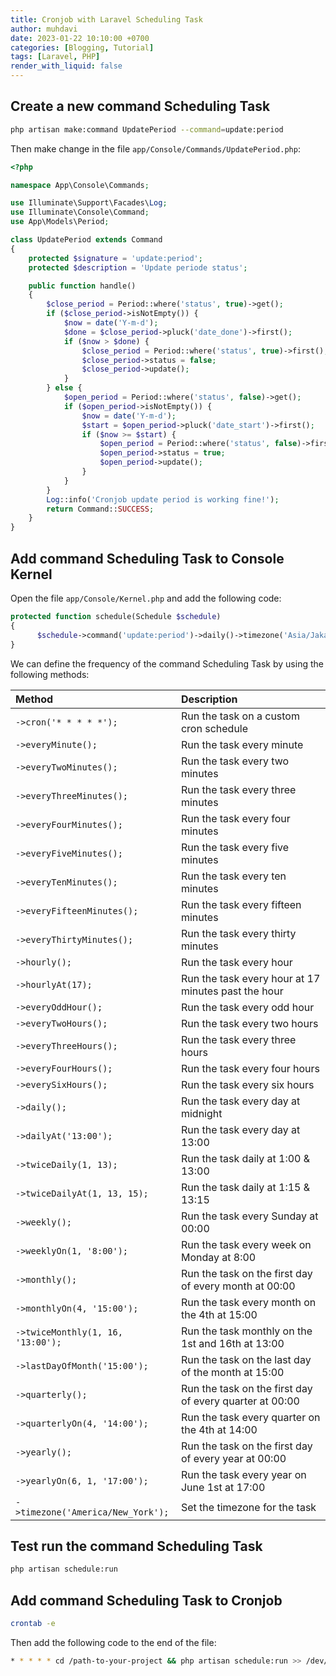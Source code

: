 ```yaml
---
title: Cronjob with Laravel Scheduling Task
author: muhdavi
date: 2023-01-22 10:10:00 +0700
categories: [Blogging, Tutorial]
tags: [Laravel, PHP]
render_with_liquid: false
---
```


## Create a new command Scheduling Task
```bash
php artisan make:command UpdatePeriod --command=update:period
```
Then make change in the file `app/Console/Commands/UpdatePeriod.php`:

```php
<?php

namespace App\Console\Commands;

use Illuminate\Support\Facades\Log;
use Illuminate\Console\Command;
use App\Models\Period;

class UpdatePeriod extends Command
{
    protected $signature = 'update:period';
    protected $description = 'Update periode status';

    public function handle()
    {
        $close_period = Period::where('status', true)->get();
        if ($close_period->isNotEmpty()) {
            $now = date('Y-m-d');
            $done = $close_period->pluck('date_done')->first();
            if ($now > $done) {
                $close_period = Period::where('status', true)->first();
                $close_period->status = false;
                $close_period->update();
            }
        } else {
            $open_period = Period::where('status', false)->get();
            if ($open_period->isNotEmpty()) {
                $now = date('Y-m-d');
                $start = $open_period->pluck('date_start')->first();
                if ($now >= $start) {
                    $open_period = Period::where('status', false)->first();
                    $open_period->status = true;
                    $open_period->update();
                }
            }
        }
        Log::info('Cronjob update period is working fine!');
        return Command::SUCCESS;
    }
}
```

## Add command Scheduling Task to Console Kernel
Open the file `app/Console/Kernel.php` and add the following code:
```php
protected function schedule(Schedule $schedule)
{
      $schedule->command('update:period')->daily()->timezone('Asia/Jakarta');
}
```
We can define the frequency of the command Scheduling Task by using the following methods:

| Method                            | Description                                              |
|:----------------------------------|:---------------------------------------------------------|
| `->cron('* * * * *');`            | Run the task on a custom cron schedule                   |
| `->everyMinute();`                | Run the task every minute                                |
| `->everyTwoMinutes();`            | Run the task every two minutes                           |
| `->everyThreeMinutes();`          | Run the task every three minutes                         |
| `->everyFourMinutes();`           | 	Run the task every four minutes                         |
| `->everyFiveMinutes();`           | 	Run the task every five minutes                         |
| `->everyTenMinutes();`            | 	Run the task every ten minutes                          |
| `->everyFifteenMinutes();`        | 	Run the task every fifteen minutes                      |
| `->everyThirtyMinutes();`         | 	Run the task every thirty minutes                       |
| `->hourly();`                     | 	Run the task every hour                                 |
| `->hourlyAt(17);`                 | 	Run the task every hour at 17 minutes past the hour     |
| `->everyOddHour();`               | 	Run the task every odd hour                             |
| `->everyTwoHours();`              | 	Run the task every two hours                            |
| `->everyThreeHours();`            | 	Run the task every three hours                          |
| `->everyFourHours();`             | 	Run the task every four hours                           |
| `->everySixHours();`              | 	Run the task every six hours                            |
| `->daily();`                      | 	Run the task every day at midnight                      |
| `->dailyAt('13:00');`             | 	Run the task every day at 13:00                         |
| `->twiceDaily(1, 13);`            | 	Run the task daily at 1:00 & 13:00                      |
| `->twiceDailyAt(1, 13, 15);`      | 	Run the task daily at 1:15 & 13:15                      |
| `->weekly();`                     | 	Run the task every Sunday at 00:00                      |
| `->weeklyOn(1, '8:00');`          | 	Run the task every week on Monday at 8:00               |
| `->monthly();`                    | 	Run the task on the first day of every month at 00:00   |
| `->monthlyOn(4, '15:00');`        | 	Run the task every month on the 4th at 15:00            |
| `->twiceMonthly(1, 16, '13:00');` | 	Run the task monthly on the 1st and 16th at 13:00       |
| `->lastDayOfMonth('15:00');`      | 	Run the task on the last day of the month at 15:00      |
| `->quarterly();`                  | 	Run the task on the first day of every quarter at 00:00 |
| `->quarterlyOn(4, '14:00');`      | 	Run the task every quarter on the 4th at 14:00          |
| `->yearly();`                     | 	Run the task on the first day of every year at 00:00    |
| `->yearlyOn(6, 1, '17:00');`      | 	Run the task every year on June 1st at 17:00            |
| `->timezone('America/New_York');` | 	Set the timezone for the task                           |

## Test run the command Scheduling Task
```bash
php artisan schedule:run
```
## Add command Scheduling Task to Cronjob
```bash
crontab -e
```
Then add the following code to the end of the file:
```bash
* * * * * cd /path-to-your-project && php artisan schedule:run >> /dev/null 2>&1
```
